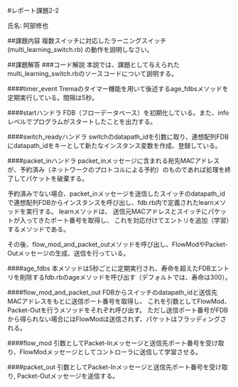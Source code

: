 #レポート課題2-2

氏名: 阿部修也  

##課題内容
複数スイッチに対応したラーニングスイッチ (multi_learning_switch.rb) の動作を説明しなさい。

##課題解答
###コード解説
本説では、課題として与えられたmulti_learning_switch.rbのソースコードについて説明する。

####timer_event
Tremaのタイマー機能を用いて後述するage_fdbsメソッドを定期実行している。間隔は5秒。

####startハンドラ
FDB（フローデータベース）を初期化している。また、infoレベルでプログラムがスタートしたことを出力する。

####switch_readyハンドラ
switchのdatapath_idを引数に取り、連想配列FDBにdatapath_idをキーとして新たなインスタンス変数を作成、登録している。

####packet_inハンドラ
packet_inメッセージに含まれる宛先MACアドレスが、予約済み（ネットワークのプロトコルによる予約）のものであれば処理を終了してパケットを破棄する。

予約済みでない場合、packet_inメッセージを送信したスイッチのdatapath_idで連想配列FDBからインスタンスを呼び出し、fdb.rb内で定義されたlearnメソッドを実行する。
learnメソッドは、
送信元MACアドレスとスイッチにパケットが入ってきたポート番号を取得し、
これを対応付けてエントリを追加（学習）するメソッドである。

その後、flow_mod_and_packet_outメソッドを呼び出し、FlowModやPacket-Outメッセージの生成、送信を行っている。

####age_fdbs
本メソッドは5秒ごとに定期実行され、寿命を超えたFDBエントリを削除するfdb.rbのageメソッドを呼び出す（デフォルトでは、寿命は300）。

####flow_mod_and_packet_out
FDBからスイッチのdatapath_idと送信先MACアドレスをもとに送信ポート番号を取得し、
これを引数としてFlowMod、Packet-Outを行うメソッドをそれぞれ呼び出す。
ただし送信ポート番号がFDBから得られない場合にはFlowModは送信されず、パケットはフラッディングされる。

####flow_mod
引数としてPacket-Inメッセージと送信先ポート番号を受け取り、FlowModメッセージとしてコントローラに送信して学習させる。

####packet_out
引数としてPacket-Inメッセージと送信先ポート番号を受け取り,
Packet-Outメッセージを送信する。




